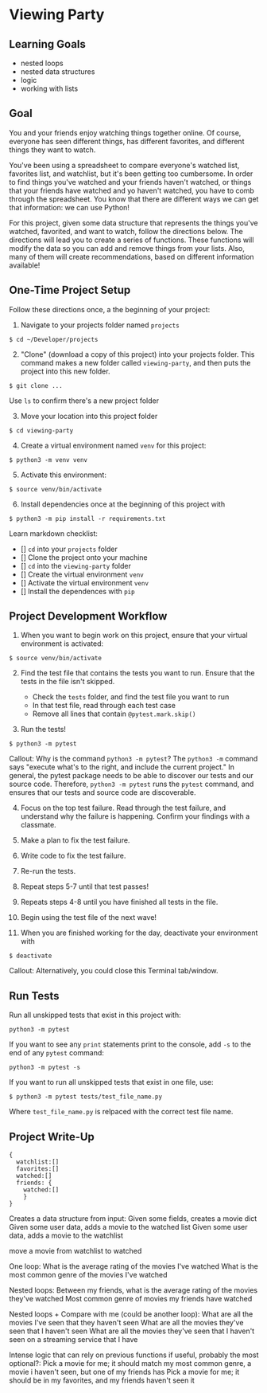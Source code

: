 # Viewing Party

## Learning Goals

- nested loops
- nested data structures
- logic
- working with lists

## Goal

You and your friends enjoy watching things together online. Of course, everyone has seen different things, has different favorites, and different things they want to watch.

You've been using a spreadsheet to compare everyone's watched list, favorites list, and watchlist, but it's been getting too cumbersome. In order to find things you've watched and your friends haven't watched, or things that your friends have watched and yo haven't watched, you have to comb through the spreadsheet. You know that there are different ways we can get that information: we can use Python!

For this project, given some data structure that represents the things you've watched, favorited, and want to watch, follow the directions below. The directions will lead you to create a series of functions. These functions will modify the data so you can add and remove things from your lists. Also, many of them will create recommendations, based on different information available!

## One-Time Project Setup

Follow these directions once, a the beginning of your project:

1. Navigate to your projects folder named `projects`

```
$ cd ~/Developer/projects
```

2. "Clone" (download a copy of this project) into your projects folder. This command makes a new folder called `viewing-party`, and then puts the project into this new folder.

```
$ git clone ...
```

Use `ls` to confirm there's a new project folder

3. Move your location into this project folder

```
$ cd viewing-party
```

4. Create a virtual environment named `venv` for this project:

```
$ python3 -m venv venv
```

5. Activate this environment:

```
$ source venv/bin/activate
```

6. Install dependencies once at the beginning of this project with

```
$ python3 -m pip install -r requirements.txt
```

Learn markdown checklist:
- [] `cd` into your `projects` folder
- [] Clone the project onto your machine
- [] `cd` into the `viewing-party` folder
- [] Create the virtual environment `venv`
- [] Activate the virtual environment `venv`
- [] Install the dependences with `pip`

## Project Development Workflow

1. When you want to begin work on this project, ensure that your virtual environment is activated:

```
$ source venv/bin/activate
```

2. Find the test file that contains the tests you want to run. Ensure that the tests in the file isn't skipped.

    - Check the `tests` folder, and find the test file you want to run
    - In that test file, read through each test case
    - Remove all lines that contain `@pytest.mark.skip()`

3. Run the tests!

```
$ python3 -m pytest
```

Callout: Why is the command `python3 -m pytest`? The `python3 -m` command says "execute what's to the right, and include the current project." In general, the pytest package needs to be able to discover our tests and our source code. Therefore, `python3 -m pytest` runs the `pytest` command, and ensures that our tests and source code are discoverable.

4. Focus on the top test failure. Read through the test failure, and understand why the failure is happening. Confirm your findings with a classmate.

5. Make a plan to fix the test failure.

6. Write code to fix the test failure.

7. Re-run the tests.

8. Repeat steps 5-7 until that test passes!

9. Repeats steps 4-8 until you have finished all tests in the file.

10. Begin using the test file of the next wave!

11. When you are finished working for the day, deactivate your environment with

```
$ deactivate
```

Callout: Alternatively, you could close this Terminal tab/window.

## Run Tests

Run all unskipped tests that exist in this project with:

```
python3 -m pytest
```

If you want to see any `print` statements print to the console, add `-s` to the end of any `pytest` command:

```
python3 -m pytest -s
```

If you want to run all unskipped tests that exist in one file, use:

```
$ python3 -m pytest tests/test_file_name.py
```

Where `test_file_name.py` is relpaced with the correct test file name.

## Project Write-Up

```
{
  watchlist:[]
  favorites:[]
  watched:[]
  friends: {
    watched:[]
    }
}
```

Creates a data structure from input:
Given some fields, creates a movie dict
Given some user data, adds a movie to the watched list
Given some user data, adds a movie to the watchlist

move a movie from watchlist to watched


One loop:
What is the average rating of the movies I've watched
What is the most common genre of the movies I've watched

Nested loops:
Between my friends, what is the average rating of the movies they've watched
Most common genre of movies my friends have watched

Nested loops + Compare with me (could be another loop):
What are all the movies I've seen that they haven't seen
What are all the movies they've seen that I haven't seen
What are all the movies they've seen that I haven't seen on a streaming service that I have

Intense logic that can rely on previous functions if useful, probably the most optional?:
Pick a movie for me; it should match my most common genre, a movie i haven't seen, but one of my friends has
Pick a movie for me; it should be in my favorites, and my friends haven't seen it
